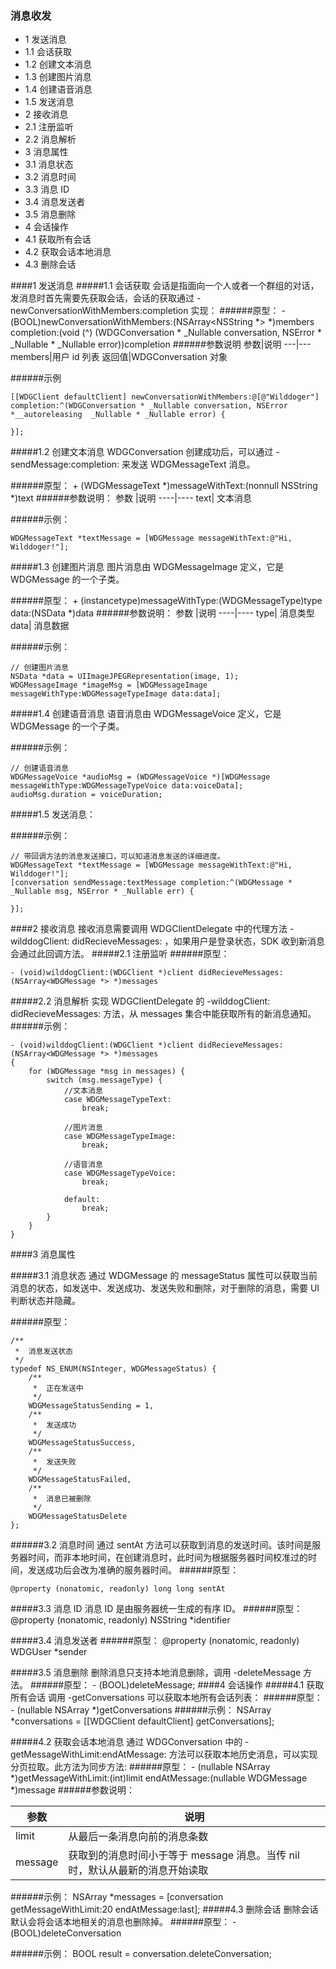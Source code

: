 
### 消息收发 
* 1 发送消息
 * 1.1 会话获取
 * 1.2 创建文本消息
 * 1.3 创建图片消息
 * 1.4 创建语音消息 
 * 1.5 发送消息
* 2 接收消息
 * 2.1 注册监听
 * 2.2 消息解析
* 3 消息属性
 * 3.1 消息状态
 * 3.2 消息时间
 * 3.3 消息 ID
 * 3.4 消息发送者
 * 3.5 消息删除
* 4 会话操作
 * 4.1 获取所有会话
 * 4.2 获取会话本地消息
 * 4.3 删除会话


####1 发送消息
#####1.1 会话获取
会话是指面向一个人或者一个群组的对话，发消息时首先需要先获取会话，会话的获取通过 -newConversationWithMembers:completion 实现：
######原型：
	- (BOOL)newConversationWithMembers:(NSArray<NSString *> *)members completion:(void (^) (WDGConversation * _Nullable conversation, NSError * _Nullable * _Nullable error))completion
######参数说明
参数|说明
---|---
members|用户 id 列表
返回值|WDGConversation 对象

######示例

```
[[WDGClient defaultClient] newConversationWithMembers:@[@"Wilddoger"] completion:^(WDGConversation * _Nullable conversation, NSError *__autoreleasing  _Nullable * _Nullable error) {
 
}];
```

#####1.2 创建文本消息
WDGConversation 创建成功后，可以通过 -sendMessage:completion: 来发送 WDGMessageText 消息。
 
######原型：
	+ (WDGMessageText *)messageWithText:(nonnull NSString *)text
######参数说明：
参数	|说明
----|----
text|	文本消息

######示例：

```
WDGMessageText *textMessage = [WDGMessage messageWithText:@"Hi, Wilddoger!"];
```

#####1.3 创建图片消息
图片消息由 WDGMessageImage 定义，它是 WDGMessage 的一个子类。
 
######原型：
	+ (instancetype)messageWithType:(WDGMessageType)type data:(NSData *)data
######参数说明：
参数	|说明
----|----
type|	消息类型
data|	消息数据

######示例：

```
// 创建图片消息
NSData *data = UIImageJPEGRepresentation(image, 1);
WDGMessageImage *imageMsg = [WDGMessageImage messageWithType:WDGMessageTypeImage data:data];
```

#####1.4 创建语音消息
语音消息由 WDGMessageVoice 定义，它是 WDGMessage 的一个子类。
 
######示例：

```
// 创建语音消息
WDGMessageVoice *audioMsg = (WDGMessageVoice *)[WDGMessage messageWithType:WDGMessageTypeVoice data:voiceData];
audioMsg.duration = voiceDuration;
```

#####1.5 发送消息：

######示例：

``` 
// 带回调方法的消息发送接口，可以知道消息发送的详细进度。
WDGMessageText *textMessage = [WDGMessage messageWithText:@"Hi, Wilddoger!"];
[conversation sendMessage:textMessage completion:^(WDGMessage * _Nullable msg, NSError * _Nullable err) {
            
}];
```


####2 接收消息
接收消息需要调用 WDGClientDelegate 中的代理方法 -wilddogClient: didRecieveMessages: ，如果用户是登录状态，SDK 收到新消息会通过此回调方法。
#####2.1 注册监听
######原型：
 
	- (void)wilddogClient:(WDGClient *)client didRecieveMessages:(NSArray<WDGMessage *> *)messages
	
#####2.2 消息解析
实现 WDGClientDelegate 的 -wilddogClient: didRecieveMessages: 方法，从 messages 集合中能获取所有的新消息通知。
######示例：
```
- (void)wilddogClient:(WDGClient *)client didRecieveMessages:(NSArray<WDGMessage *> *)messages
{
    for (WDGMessage *msg in messages) {
        switch (msg.messageType) {
            //文本消息
            case WDGMessageTypeText:
                break;
                
            //图片消息
            case WDGMessageTypeImage:
                break;
                
            //语音消息
            case WDGMessageTypeVoice:
                break;
                
            default:
                break;
        }
    }
}
```

####3 消息属性

#####3.1 消息状态
通过 WDGMessage 的 messageStatus 属性可以获取当前消息的状态，如发送中、发送成功、发送失败和删除，对于删除的消息，需要 UI 判断状态并隐藏。

######原型：

```
/**
 *  消息发送状态
 */
typedef NS_ENUM(NSInteger, WDGMessageStatus) {
    /**
     *  正在发送中
     */
    WDGMessageStatusSending = 1,
    /**
     *  发送成功
     */
    WDGMessageStatusSuccess,
    /**
     *  发送失败
     */
    WDGMessageStatusFailed,
    /**
     *  消息已被删除
     */
    WDGMessageStatusDelete
};

```

######3.2 消息时间
通过 sentAt 方法可以获取到消息的发送时间。该时间是服务器时间，而非本地时间，在创建消息时，此时间为根据服务器时间校准过的时间，发送成功后会改为准确的服务器时间。
######原型：
```
@property (nonatomic, readonly) long long sentAt
```

#####3.3 消息 ID
消息 ID 是由服务器统一生成的有序 ID。
######原型：
	@property (nonatomic, readonly) NSString *identifier
	
#####3.4 消息发送者
######原型：
	@property (nonatomic, readonly) WDGUser *sender
	
#####3.5 消息删除
删除消息只支持本地消息删除，调用 -deleteMessage 方法。
######原型：
	- (BOOL)deleteMessage;
####4 会话操作
#####4.1 获取所有会话
调用 -getConversations 可以获取本地所有会话列表：
######原型：
	- (nullable NSArray *)getConversations
######示例：
	NSArray *conversations = [[WDGClient defaultClient] getConversations];
	
#####4.2 获取会话本地消息
通过 WDGConversation 中的 -getMessageWithLimit:endAtMessage: 方法可以获取本地历史消息，可以实现分页拉取。此方法为同步方法:
######原型：
	- (nullable NSArray *)getMessageWithLimit:(int)limit endAtMessage:(nullable WDGMessage *)message
######参数说明：

参数	| 说明
----|----
limit |	从最后一条消息向前的消息条数
message |	获取到的消息时间小于等于 message 消息。当传 nil 时，默认从最新的消息开始读取

######示例：
	NSArray *messages = [conversation getMessageWithLimit:20 endAtMessage:last];
#####4.3 删除会话
删除会话默认会将会话本地相关的消息也删除掉。
######原型：
	- (BOOL)deleteConversation

######示例：
	BOOL result = conversation.deleteConversation;
 
 
 